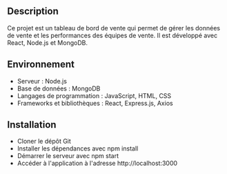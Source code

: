 ## Description

Ce projet est un tableau de bord de vente qui permet de gérer les données de vente et les performances des équipes de vente. Il est développé avec React, Node.js et MongoDB.

## Environnement

- Serveur : Node.js
- Base de données : MongoDB
- Langages de programmation : JavaScript, HTML, CSS
- Frameworks et bibliothèques : React, Express.js, Axios

## Installation

- Cloner le dépôt Git
- Installer les dépendances avec npm install
- Démarrer le serveur avec npm start
- Accéder à l'application à l'adresse http://localhost:3000
